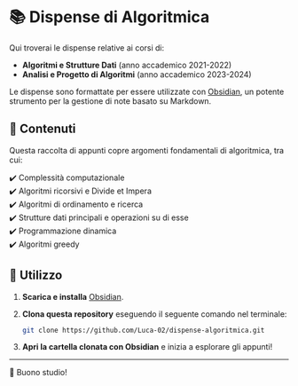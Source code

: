 # 📚 Dispense di Algoritmica
Qui troverai le dispense relative ai corsi di:

- **Algoritmi e Strutture Dati** (anno accademico 2021-2022)
- **Analisi e Progetto di Algoritmi** (anno accademico 2023-2024)

Le dispense sono formattate per essere utilizzate con [Obsidian](https://obsidian.md/), un potente strumento per la gestione di note basato su Markdown.

## 📖 Contenuti
Questa raccolta di appunti copre argomenti fondamentali di algoritmica, tra cui:

✔️ Complessità computazionale \
✔️ Algoritmi ricorsivi e Divide et Impera \
✔️ Algoritmi di ordinamento e ricerca \
✔️ Strutture dati principali e operazioni su di esse \
✔️ Programmazione dinamica \
✔️ Algoritmi greedy

## 🔧 Utilizzo
1. **Scarica e installa** [Obsidian](https://obsidian.md/).  

2. **Clona questa repository** eseguendo il seguente comando nel terminale:
    ```bash
    git clone https://github.com/Luca-02/dispense-algoritmica.git
    ```

3. **Apri la cartella clonata con Obsidian** e inizia a esplorare gli appunti!

---

🚀 Buono studio!